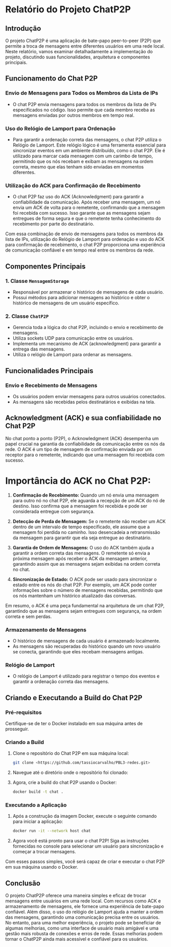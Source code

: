 # Relatório do Projeto ChatP2P

## Introdução
O projeto ChatP2P é uma aplicação de bate-papo peer-to-peer (P2P) que permite a troca de mensagens entre diferentes usuários em uma rede local. Neste relatório, vamos examinar detalhadamente a implementação do projeto, discutindo suas funcionalidades, arquitetura e componentes principais.

## Funcionamento do Chat P2P

### Envio de Mensagens para Todos os Membros da Lista de IPs

- O chat P2P envia mensagens para todos os membros da lista de IPs especificados no código. Isso permite que cada membro receba as mensagens enviadas por outros membros em tempo real.

### Uso do Relógio de Lamport para Ordenação

- Para garantir a ordenação correta das mensagens, o chat P2P utiliza o Relógio de Lamport. Este relógio lógico é uma ferramenta essencial para sincronizar eventos em um ambiente distribuído, como o chat P2P. Ele é utilizado para marcar cada mensagem com um carimbo de tempo, permitindo que os nós recebam e exibam as mensagens na ordem correta, mesmo que elas tenham sido enviadas em momentos diferentes.

### Utilização do ACK para Confirmação de Recebimento

- O chat P2P faz uso do ACK (Acknowledgment) para garantir a confiabilidade da comunicação. Após receber uma mensagem, um nó envia um ACK de volta para o remetente, confirmando que a mensagem foi recebida com sucesso. Isso garante que as mensagens sejam entregues de forma segura e que o remetente tenha conhecimento do recebimento por parte do destinatário.

Com essa combinação de envio de mensagens para todos os membros da lista de IPs, utilização do Relógio de Lamport para ordenação e uso do ACK para confirmação de recebimento, o chat P2P proporciona uma experiência de comunicação confiável e em tempo real entre os membros da rede.

## Componentes Principais

### 1. Classe `MensagemStorage`
- Responsável por armazenar o histórico de mensagens de cada usuário.
- Possui métodos para adicionar mensagens ao histórico e obter o histórico de mensagens de um usuário específico.

### 2. Classe `ChatP2P`
- Gerencia toda a lógica do chat P2P, incluindo o envio e recebimento de mensagens.
- Utiliza sockets UDP para comunicação entre os usuários.
- Implementa um mecanismo de ACK (acknowledgment) para garantir a entrega das mensagens.
- Utiliza o relógio de Lamport para ordenar as mensagens.

## Funcionalidades Principais

### Envio e Recebimento de Mensagens
- Os usuários podem enviar mensagens para outros usuários conectados.
- As mensagens são recebidas pelos destinatários e exibidas na tela.

## Acknowledgment (ACK) e sua confiabilidade no Chat P2P

No chat ponto a ponto (P2P), o Acknowledgment (ACK) desempenha um papel crucial na garantia da confiabilidade da comunicação entre os nós da rede. O ACK é um tipo de mensagem de confirmação enviada por um receptor para o remetente, indicando que uma mensagem foi recebida com sucesso.

# Importância do ACK no Chat P2P:

1. **Confirmação de Recebimento:**
   Quando um nó envia uma mensagem para outro nó no chat P2P, ele aguarda a recepção de um ACK do nó de destino. Isso confirma que a mensagem foi recebida e pode ser considerada entregue com segurança.

2. **Detecção de Perda de Mensagem:**
   Se o remetente não receber um ACK dentro de um intervalo de tempo especificado, ele assume que a mensagem foi perdida no caminho. Isso desencadeia a retransmissão da mensagem para garantir que ela seja entregue ao destinatário.

3. **Garantia de Ordem de Mensagens:**
   O uso do ACK também ajuda a garantir a ordem correta das mensagens. O remetente só envia a próxima mensagem após receber o ACK da mensagem anterior, garantindo assim que as mensagens sejam exibidas na ordem correta no chat.

4. **Sincronização de Estado:**
   O ACK pode ser usado para sincronizar o estado entre os nós do chat P2P. Por exemplo, um ACK pode conter informações sobre o número de mensagens recebidas, permitindo que os nós mantenham um histórico atualizado das conversas.

Em resumo, o ACK é uma peça fundamental na arquitetura de um chat P2P, garantindo que as mensagens sejam entregues com segurança, na ordem correta e sem perdas.

### Armazenamento de Mensagens
- O histórico de mensagens de cada usuário é armazenado localmente.
- As mensagens são recuperadas do histórico quando um novo usuário se conecta, garantindo que eles recebam mensagens antigas.

### Relógio de Lamport
- O relógio de Lamport é utilizado para registrar o tempo dos eventos e garantir a ordenação correta das mensagens.

## Criando e Executando a Build do Chat P2P

### Pré-requisitos

Certifique-se de ter o Docker instalado em sua máquina antes de prosseguir.

### Criando a Build

1. Clone o repositório do Chat P2P em sua máquina local:

   ```bash
   git clone <https://github.com/tassiocarvalho/PBL3-redes.git>
   ```

2. Navegue até o diretório onde o repositório foi clonado:

3. Agora, crie a build do chat P2P usando o Docker:

   ```bash
   docker build -t chat .
   ```

### Executando a Aplicação

1. Após a construção da imagem Docker, execute o seguinte comando para iniciar a aplicação:

   ```bash
   docker run -it --network host chat
   ```

2. Agora você está pronto para usar o chat P2P! Siga as instruções fornecidas no console para selecionar um usuário para sincronização e começar a trocar mensagens.

Com esses passos simples, você será capaz de criar e executar o chat P2P em sua máquina usando o Docker.

## Conclusão
O projeto ChatP2P oferece uma maneira simples e eficaz de trocar mensagens entre usuários em uma rede local. Com recursos como ACK e armazenamento de mensagens, ele fornece uma experiência de bate-papo confiável. Além disso, o uso do relógio de Lamport ajuda a manter a ordem das mensagens, garantindo uma comunicação precisa entre os usuários. No entanto, para uma melhor experiência, o projeto pode se beneficiar de algumas melhorias, como uma interface de usuário mais amigável e uma gestão mais robusta de conexões e erros de rede. Essas melhorias podem tornar o ChatP2P ainda mais acessível e confiável para os usuários.
